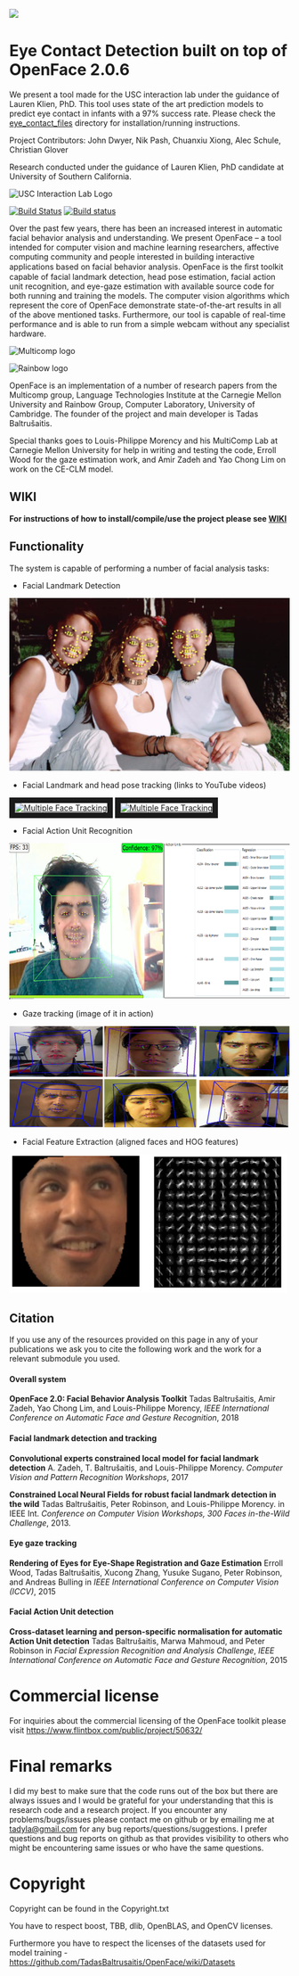 ![ ](https://camo.githubusercontent.com/3b74084ed00cb47fe3d2604372ebf842369e40fe/68747470733a2f2f692e696d6775722e636f6d2f6e5870564a65702e676966)

# Eye Contact Detection built on top of OpenFace 2.0.6

We present a tool made for the USC interaction lab under the guidance of Lauren Klien, PhD. This tool uses state of the art prediction models to predict eye contact in infants with a 97% success rate. Please check the [eye_contact_files](https://github.com/pashpashpash/Eye-Detection-With-OpenFace/tree/master/eye_contact_files) directory for installation/running instructions.

Project Contributors: John Dwyer, Nik Pash, Chuanxiu Xiong, Alec Schule, Christian Glover

Research conducted under the guidance of Lauren Klien, PhD candidate at University of Southern California.

![USC Interaction Lab Logo](http://robotics.usc.edu/interaction/img/ILAB_icon_yellow_nodecap.png)

[![Build Status](https://travis-ci.org/TadasBaltrusaitis/OpenFace.svg?branch=master)](https://travis-ci.org/TadasBaltrusaitis/OpenFace)
[![Build status](https://ci.appveyor.com/api/projects/status/8msiklxfbhlnsmxp/branch/master?svg=true)](https://ci.appveyor.com/project/TadasBaltrusaitis/openface/branch/master)

Over the past few years, there has been an increased interest in automatic facial behavior analysis
and understanding. We present OpenFace – a tool intended for computer vision and machine learning
researchers, affective computing community and people interested in building interactive
applications based on facial behavior analysis. OpenFace is the ﬁrst toolkit capable of facial
landmark detection, head pose estimation, facial action unit recognition, and eye-gaze estimation
with available source code for both running and training the models. The computer vision algorithms
which represent the core of OpenFace demonstrate state-of-the-art results in all of the above
mentioned tasks. Furthermore, our tool is capable of real-time performance and is able to run from a
simple webcam without any specialist hardware.

![Multicomp logo](https://github.com/TadasBaltrusaitis/OpenFace/blob/master/imgs/muticomp_logo_black.png)

![Rainbow logo](https://github.com/TadasBaltrusaitis/OpenFace/blob/master/imgs/rainbow-logo.gif)

OpenFace is an implementation of a number of research papers from the Multicomp group, Language
Technologies Institute at the Carnegie Mellon University and Rainbow Group, Computer Laboratory,
University of Cambridge. The founder of the project and main developer is Tadas Baltrušaitis.

Special thanks goes to Louis-Philippe Morency and his MultiComp Lab at Carnegie Mellon University
for help in writing and testing the code, Erroll Wood for the gaze estimation work, and Amir Zadeh
and Yao Chong Lim on work on the CE-CLM model.


## WIKI

**For instructions of how to install/compile/use the project please see [WIKI](https://github.com/TadasBaltrusaitis/OpenFace/wiki)**

## Functionality

The system is capable of performing a number of facial analysis tasks:

* Facial Landmark Detection

![Sample facial landmark detection image](https://github.com/TadasBaltrusaitis/OpenFace/blob/master/imgs/multi_face_img.png)

* Facial Landmark and head pose tracking (links to YouTube videos)

<a href="https://www.youtube.com/watch?v=V7rV0uy7heQ" target="_blank"><img src="http://img.youtube.com/vi/V7rV0uy7heQ/0.jpg" alt="Multiple Face Tracking" width="240" height="180" border="10" /></a>
<a href="https://www.youtube.com/watch?v=vYOa8Pif5lY" target="_blank"><img src="http://img.youtube.com/vi/vYOa8Pif5lY/0.jpg" alt="Multiple Face Tracking" width="240" height="180" border="10" /></a>

* Facial Action Unit Recognition

<img src="https://github.com/TadasBaltrusaitis/OpenFace/blob/master/imgs/au_sample.png" height="280" width="600" >

* Gaze tracking (image of it in action)

<img src="https://github.com/TadasBaltrusaitis/OpenFace/blob/master/imgs/gaze_ex.png" height="182" width="600" >

* Facial Feature Extraction (aligned faces and HOG features)

![Sample aligned face and HOG image](https://github.com/TadasBaltrusaitis/OpenFace/blob/master/imgs/appearance.png)

## Citation

If you use any of the resources provided on this page in any of your publications we ask you to cite the following work and the work for a relevant submodule you used.

#### Overall system

**OpenFace 2.0: Facial Behavior Analysis Toolkit**
Tadas Baltrušaitis, Amir Zadeh, Yao Chong Lim, and Louis-Philippe Morency,
_IEEE International Conference on Automatic Face and Gesture Recognition_, 2018

#### Facial landmark detection and tracking

**Convolutional experts constrained local model for facial landmark detection**
A. Zadeh, T. Baltrušaitis, and Louis-Philippe Morency.
_Computer Vision and Pattern Recognition Workshops_, 2017

**Constrained Local Neural Fields for robust facial landmark detection in the wild**
Tadas Baltrušaitis, Peter Robinson, and Louis-Philippe Morency.
in IEEE Int. _Conference on Computer Vision Workshops, 300 Faces in-the-Wild Challenge_, 2013.

#### Eye gaze tracking

**Rendering of Eyes for Eye-Shape Registration and Gaze Estimation**
Erroll Wood, Tadas Baltrušaitis, Xucong Zhang, Yusuke Sugano, Peter Robinson, and Andreas Bulling
in _IEEE International Conference on Computer Vision (ICCV)_, 2015

#### Facial Action Unit detection

**Cross-dataset learning and person-specific normalisation for automatic Action Unit detection**
Tadas Baltrušaitis, Marwa Mahmoud, and Peter Robinson
in _Facial Expression Recognition and Analysis Challenge_,
_IEEE International Conference on Automatic Face and Gesture Recognition_, 2015

# Commercial license

For inquiries about the commercial licensing of the OpenFace toolkit please visit https://www.flintbox.com/public/project/50632/

# Final remarks

I did my best to make sure that the code runs out of the box but there are always issues and I would be grateful for your understanding that this is research code and a research project. If you encounter any problems/bugs/issues please contact me on github or by emailing me at tadyla@gmail.com for any bug reports/questions/suggestions. I prefer questions and bug reports on github as that provides visibility to others who might be encountering same issues or who have the same questions.

# Copyright

Copyright can be found in the Copyright.txt

You have to respect boost, TBB, dlib, OpenBLAS, and OpenCV licenses.

Furthermore you have to respect the licenses of the datasets used for model training - https://github.com/TadasBaltrusaitis/OpenFace/wiki/Datasets
